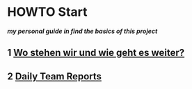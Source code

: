 # HOWTO Start

***my personal guide in find the basics of this project***

## 1 [Wo stehen wir und wie geht es weiter?](https://cdn.discordapp.com/attachments/693421256891957289/693454160758177872/Wo_stehen_wir_und_wie_kann_es_weitergehen.pdf)

## 2 [Daily Team Reports](https://drive.google.com/drive/folders/1Poj6eQrTGcuFaNvTQpUK7rhnsla_4bZM)

